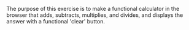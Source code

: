 The purpose of this exercise is to make a functional calculator in the browser that
adds, subtracts, multiplies, and divides, and displays the answer with a functional
'clear' button.
